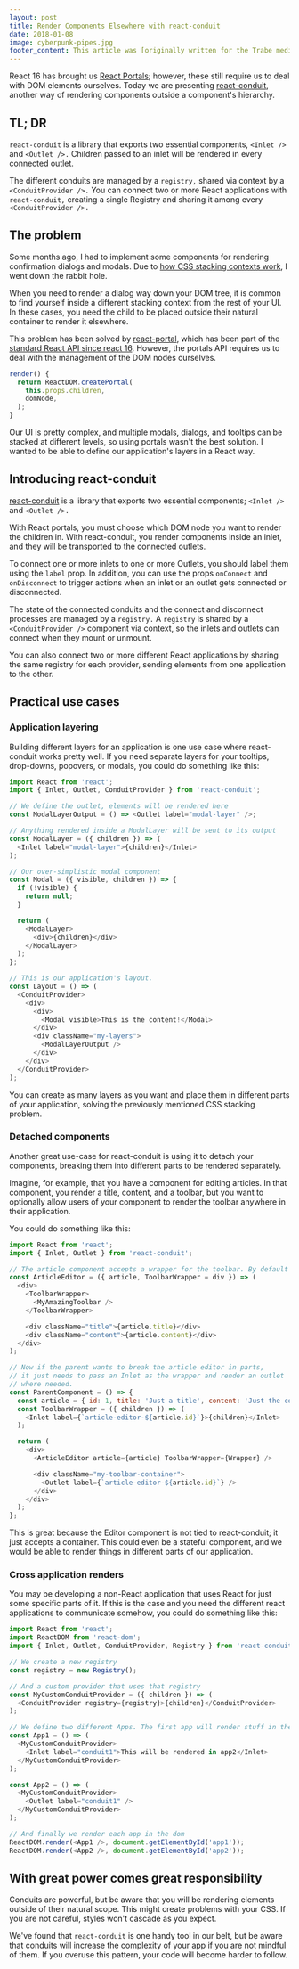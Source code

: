 ```yaml
---
layout: post
title: Render Components Elsewhere with react-conduit
date: 2018-01-08
image: cyberpunk-pipes.jpg
footer_content: This article was [originally written for the Trabe medium publication](https://medium.com/trabe/continuation-local-storage-for-easy-context-passing-in-node-js-2461c2120284), a collection of excellent articles written by [the awesome people from trabe.io](https://trabe.io/).
---
```


React 16 has brought us [React Portals](https://reactjs.org/docs/portals.html); however, these still require us to deal with DOM elements ourselves. Today we are presenting [react-conduit](https://github.com/trabe/react-conduit), another way of rendering components outside a component's hierarchy.

## TL; DR

`react-conduit` is a library that exports two essential components, `<Inlet />` and `<Outlet />.` Children passed to an inlet will be rendered in every connected outlet.

The different conduits are managed by a `registry,` shared via context by a `<ConduitProvider />.` You can connect two or more React applications with `react-conduit,` creating a single Registry and sharing it among every `<ConduitProvider />.`

## The problem

Some months ago, I had to implement some components for rendering confirmation dialogs and modals. Due to [how CSS stacking contexts work](https://philipwalton.com/articles/what-no-one-told-you-about-z-index/), I went down the rabbit hole.

When you need to render a dialog way down your DOM tree, it is common to find yourself inside a different stacking context from the rest of your UI. In these cases, you need the child to be placed outside their natural container to render it elsewhere.

This problem has been solved by [react-portal](https://github.com/tajo/react-portal), which has been part of the [standard React API since react 16](https://reactjs.org/docs/portals.html). However, the portals API requires us to deal with the management of the DOM nodes ourselves.

```js
render() {
  return ReactDOM.createPortal(
    this.props.children,
    domNode,
  );
}
```

Our UI is pretty complex, and multiple modals, dialogs, and tooltips can be stacked at different levels, so using portals wasn't the best solution. I wanted to be able to define our application's layers in a React way.

## Introducing react-conduit

[react-conduit](https://github.com/trabe/react-conduit) is a library that exports two essential components; `<Inlet />` and `<Outlet />.`

With React portals, you must choose which DOM node you want to render the children in. With react-conduit, you render components inside an inlet, and they will be transported to the connected outlets.

To connect one or more inlets to one or more Outlets, you should label them using the `label` prop. In addition, you can use the props `onConnect` and `onDisconnect` to trigger actions when an inlet or an outlet gets connected or disconnected.

The state of the connected conduits and the connect and disconnect processes are managed by a `registry.` A `registry` is shared by a `<ConduitProvider />` component via context, so the inlets and outlets can connect when they mount or unmount.

You can also connect two or more different React applications by sharing the same registry for each provider, sending elements from one application to the other.

## Practical use cases

### Application layering

Building different layers for an application is one use case where react-conduit works pretty well. If you need separate layers for your tooltips, drop-downs, popovers, or modals, you could do something like this:

```js
import React from 'react';
import { Inlet, Outlet, ConduitProvider } from 'react-conduit';

// We define the outlet, elements will be rendered here
const ModalLayerOutput = () => <Outlet label="modal-layer" />;

// Anything rendered inside a ModalLayer will be sent to its output
const ModalLayer = ({ children }) => (
  <Inlet label="modal-layer">{children}</Inlet>
);

// Our over-simplistic modal component
const Modal = ({ visible, children }) => {
  if (!visible) {
    return null;
  }

  return (
    <ModalLayer>
      <div>{children}</div>
    </ModalLayer>
  );
};

// This is our application's layout.
const Layout = () => (
  <ConduitProvider>
    <div>
      <div>
        <Modal visible>This is the content!</Modal>
      </div>
      <div className="my-layers">
        <ModalLayerOutput />
      </div>
    </div>
  </ConduitProvider>
);
```

You can create as many layers as you want and place them in different parts of your application, solving the previously mentioned CSS stacking problem.

### Detached components

Another great use-case for react-conduit is using it to detach your components, breaking them into different parts to be rendered separately.

Imagine, for example, that you have a component for editing articles. In that component, you render a title, content, and a toolbar, but you want to optionally allow users of your component to render the toolbar anywhere in their application.

You could do something like this:

```js
import React from 'react';
import { Inlet, Outlet } from 'react-conduit';

// The article component accepts a wrapper for the toolbar. By default it's just a div.
const ArticleEditor = ({ article, ToolbarWrapper = div }) => (
  <div>
    <ToolbarWrapper>
      <MyAmazingToolbar />
    </ToolbarWrapper>

    <div className="title">{article.title}</div>
    <div className="content">{article.content}</div>
  </div>
);

// Now if the parent wants to break the article editor in parts,
// it just needs to pass an Inlet as the wrapper and render an outlet
// where needed.
const ParentComponent = () => {
  const article = { id: 1, title: 'Just a title', content: 'Just the content' };
  const ToolbarWrapper = ({ children }) => (
    <Inlet label={`article-editor-${article.id}`}>{children}</Inlet>
  );

  return (
    <div>
      <ArticleEditor article={article} ToolbarWrapper={Wrapper} />

      <div className="my-toolbar-container">
        <Outlet label={`article-editor-${article.id}`} />
      </div>
    </div>
  );
};
```

This is great because the Editor component is not tied to react-conduit; it just accepts a container. This could even be a stateful component, and we would be able to render things in different parts of our application.

### Cross application renders

You may be developing a non-React application that uses React for just some specific parts of it. If this is the case and you need the different react applications to communicate somehow, you could do something like this:

```js
import React from 'react';
import ReactDOM from 'react-dom';
import { Inlet, Outlet, ConduitProvider, Registry } from 'react-conduit';

// We create a new registry
const registry = new Registry();

// And a custom provider that uses that registry
const MyCustomConduitProvider = ({ children }) => (
  <ConduitProvider registry={registry}>{children}</ConduitProvider>
);

// We define two different Apps. The first app will render stuff in the second app
const App1 = () => (
  <MyCustomConduitProvider>
    <Inlet label="conduit1">This will be rendered in app2</Inlet>
  </MyCustomConduitProvider>
);

const App2 = () => (
  <MyCustomConduitProvider>
    <Outlet label="conduit1" />
  </MyCustomConduitProvider>
);

// And finally we render each app in the dom
ReactDOM.render(<App1 />, document.getElementById('app1'));
ReactDOM.render(<App2 />, document.getElementById('app2'));
```

## With great power comes great responsibility

Conduits are powerful, but be aware that you will be rendering elements outside of their natural scope. This might create problems with your CSS. If you are not careful, styles won't cascade as you expect.

We've found that `react-conduit` is one handy tool in our belt, but be aware that conduits will increase the complexity of your app if you are not mindful of them. If you overuse this pattern, your code will become harder to follow.
